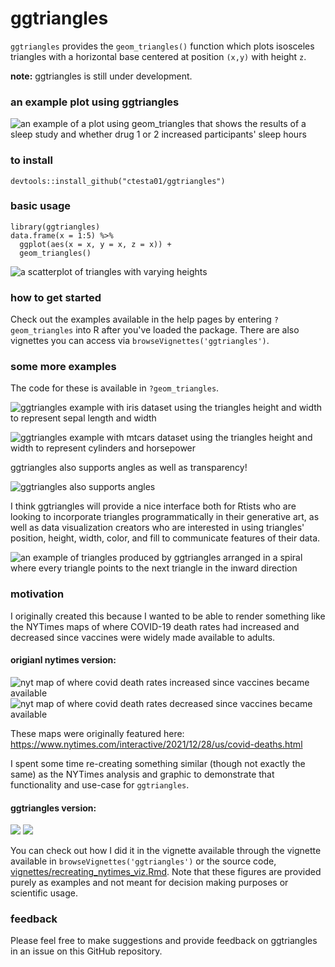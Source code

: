 # ggtriangles

`ggtriangles` provides the `geom_triangles()` function which plots isosceles
triangles with a horizontal base centered at position `(x,y)` with height `z`.

**note:** ggtriangles is still under development. 

### an example plot using ggtriangles

![an example of a plot using geom_triangles that shows the results of a sleep study and whether drug 1 or 2 increased participants' sleep hours](img/sleep.png)


### to install

    devtools::install_github("ctesta01/ggtriangles")
    
### basic usage

    library(ggtriangles)
    data.frame(x = 1:5) %>%
      ggplot(aes(x = x, y = x, z = x)) +
      geom_triangles()

![a scatterplot of triangles with varying heights](img/simplest_example.png)

### how to get started

Check out the examples available in the help pages by entering `?geom_triangles` into
R after you've loaded the package. There are also vignettes you can access 
via `browseVignettes('ggtriangles')`.


### some more examples

The code for these is available in `?geom_triangles`.

![ggtriangles example with iris dataset using the triangles height and width 
to represent sepal length and width](img/iris_example.png)

![ggtriangles example with mtcars dataset using the triangles height and width 
to represent cylinders and horsepower](img/mtcars_example2.png)

ggtriangles also supports angles as well as transparency!

![ggtriangles also supports angles](img/angles_in_ggtriangles.png)

I think ggtriangles will provide a nice interface both for Rtists who are
looking to incorporate triangles programmatically in their generative art, as
well as data visualization creators who are interested in using triangles'
position, height, width, color, and fill to communicate features of
their data.

![an example of triangles produced by ggtriangles arranged in a spiral where every 
triangle points to the next triangle in the inward direction](img/spiral.png)


### motivation

I originally created this because I wanted to be able to render something like
the NYTimes maps of where COVID-19 death rates had increased and decreased since
vaccines were widely made available to adults.

#### origianl nytimes version:

![nyt map of where covid death rates increased since vaccines became available](img/nyt_increased_orig.png)
![nyt map of where covid death rates decreased since vaccines became available](img/nyt_decreased_orig.png)

These maps were originally featured here: <https://www.nytimes.com/interactive/2021/12/28/us/covid-deaths.html> 

I spent some time re-creating something similar (though not exactly the
same) as the NYTimes analysis and graphic to demonstrate that functionality and
use-case for `ggtriangles`.

#### ggtriangles version:

![](img/nyt_increased_counties.png)
![](img/nyt_decreased_counties.png)

You can check out how I did it in the vignette available through the vignette
available in 
`browseVignettes('ggtriangles')` or the source code,
[vignettes/recreating_nytimes_viz.Rmd](vignettes/recreating_nytimes_viz.Rmd).
Note that these figures are provided purely as examples and not meant for
decision making purposes or scientific usage.


### feedback

Please feel free to make suggestions and provide feedback on ggtriangles in an
issue on this GitHub repository.
